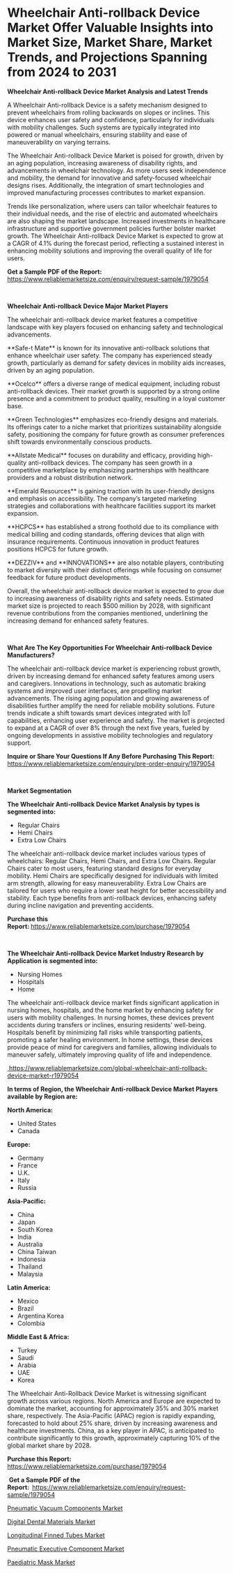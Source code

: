 <p><h1>Wheelchair Anti-rollback Device Market Offer Valuable Insights into Market Size, Market Share, Market Trends, and Projections Spanning from 2024 to 2031</h1></p><p><strong>Wheelchair Anti-rollback Device Market Analysis and Latest Trends</strong></p>
<p><p>A Wheelchair Anti-rollback Device is a safety mechanism designed to prevent wheelchairs from rolling backwards on slopes or inclines. This device enhances user safety and confidence, particularly for individuals with mobility challenges. Such systems are typically integrated into powered or manual wheelchairs, ensuring stability and ease of maneuverability on varying terrains.</p><p>The Wheelchair Anti-rollback Device Market is poised for growth, driven by an aging population, increasing awareness of disability rights, and advancements in wheelchair technology. As more users seek independence and mobility, the demand for innovative and safety-focused wheelchair designs rises. Additionally, the integration of smart technologies and improved manufacturing processes contributes to market expansion.</p><p>Trends like personalization, where users can tailor wheelchair features to their individual needs, and the rise of electric and automated wheelchairs are also shaping the market landscape. Increased investments in healthcare infrastructure and supportive government policies further bolster market growth. The Wheelchair Anti-rollback Device Market is expected to grow at a CAGR of 4.1% during the forecast period, reflecting a sustained interest in enhancing mobility solutions and improving the overall quality of life for users.</p></p>
<p><strong>Get a Sample PDF of the Report:&nbsp;</strong> <a href="https://www.reliablemarketsize.com/enquiry/request-sample/1979054?utm_campaign=1103&utm_medium=2&utm_source=Github&utm_content=ia&utm_term=25102024&utm_id=wheelchair-anti-rollback-device">https://www.reliablemarketsize.com/enquiry/request-sample/1979054</a></p>
<p>&nbsp;</p>
<p><strong>Wheelchair Anti-rollback Device Major Market Players</strong></p>
<p><p>The wheelchair anti-rollback device market features a competitive landscape with key players focused on enhancing safety and technological advancements. </p><p>**Safe-t Mate** is known for its innovative anti-rollback solutions that enhance wheelchair user safety. The company has experienced steady growth, particularly as demand for safety devices in mobility aids increases, driven by an aging population. </p><p>**Ocelco** offers a diverse range of medical equipment, including robust anti-rollback devices. Their market growth is supported by a strong online presence and a commitment to product quality, resulting in a loyal customer base. </p><p>**Green Technologies** emphasizes eco-friendly designs and materials. Its offerings cater to a niche market that prioritizes sustainability alongside safety, positioning the company for future growth as consumer preferences shift towards environmentally conscious products.</p><p>**Allstate Medical** focuses on durability and efficacy, providing high-quality anti-rollback devices. The company has seen growth in a competitive marketplace by emphasizing partnerships with healthcare providers and a robust distribution network.</p><p>**Emerald Resources** is gaining traction with its user-friendly designs and emphasis on accessibility. The company’s targeted marketing strategies and collaborations with healthcare facilities support its market expansion.</p><p>**HCPCS** has established a strong foothold due to its compliance with medical billing and coding standards, offering devices that align with insurance requirements. Continuous innovation in product features positions HCPCS for future growth.</p><p>**DEZZIV** and **INNOVATIONS** are also notable players, contributing to market diversity with their distinct offerings while focusing on consumer feedback for future product developments.</p><p>Overall, the wheelchair anti-rollback device market is expected to grow due to increasing awareness of disability rights and safety needs. Estimated market size is projected to reach $500 million by 2028, with significant revenue contributions from the companies mentioned, underlining the increasing demand for enhanced safety features.</p></p>
<p>&nbsp;</p>
<p><strong>What Are The Key Opportunities For Wheelchair Anti-rollback Device Manufacturers?</strong></p>
<p><p>The wheelchair anti-rollback device market is experiencing robust growth, driven by increasing demand for enhanced safety features among users and caregivers. Innovations in technology, such as automatic braking systems and improved user interfaces, are propelling market advancements. The rising aging population and growing awareness of disabilities further amplify the need for reliable mobility solutions. Future trends indicate a shift towards smart devices integrated with IoT capabilities, enhancing user experience and safety. The market is projected to expand at a CAGR of over 8% through the next five years, fueled by ongoing developments in assistive mobility technologies and regulatory support.</p></p>
<p><strong>Inquire or Share Your Questions If Any Before Purchasing This Report:</strong> <a href="https://www.reliablemarketsize.com/enquiry/pre-order-enquiry/1979054?utm_campaign=1103&utm_medium=2&utm_source=Github&utm_content=ia&utm_term=25102024&utm_id=wheelchair-anti-rollback-device">https://www.reliablemarketsize.com/enquiry/pre-order-enquiry/1979054</a></p>
<p>&nbsp;</p>
<p><strong>Market Segmentation</strong></p>
<p><strong>The Wheelchair Anti-rollback Device Market Analysis by types is segmented into:</strong></p>
<p><ul><li>Regular Chairs</li><li>Hemi Chairs</li><li>Extra Low Chairs</li></ul></p>
<p><p>The wheelchair anti-rollback device market includes various types of wheelchairs: Regular Chairs, Hemi Chairs, and Extra Low Chairs. Regular Chairs cater to most users, featuring standard designs for everyday mobility. Hemi Chairs are specifically designed for individuals with limited arm strength, allowing for easy maneuverability. Extra Low Chairs are tailored for users who require a lower seat height for better accessibility and stability. Each type benefits from anti-rollback devices, enhancing safety during incline navigation and preventing accidents.</p></p>
<p><strong>Purchase this Report:&nbsp;</strong><a href="https://www.reliablemarketsize.com/purchase/1979054?utm_campaign=1103&utm_medium=2&utm_source=Github&utm_content=ia&utm_term=25102024&utm_id=wheelchair-anti-rollback-device">https://www.reliablemarketsize.com/purchase/1979054</a></p>
<p>&nbsp;</p>
<p><strong>The Wheelchair Anti-rollback Device Market Industry Research by Application is segmented into:</strong></p>
<p><ul><li>Nursing Homes</li><li>Hospitals</li><li>Home</li></ul></p>
<p><p>The wheelchair anti-rollback device market finds significant application in nursing homes, hospitals, and the home market by enhancing safety for users with mobility challenges. In nursing homes, these devices prevent accidents during transfers or inclines, ensuring residents' well-being. Hospitals benefit by minimizing fall risks while transporting patients, promoting a safer healing environment. In home settings, these devices provide peace of mind for caregivers and families, allowing individuals to maneuver safely, ultimately improving quality of life and independence.</p></p>
<p><a href="https://www.reliablemarketsize.com/global-wheelchair-anti-rollback-device-market-r1979054?utm_campaign=1103&utm_medium=2&utm_source=Github&utm_content=ia&utm_term=25102024&utm_id=wheelchair-anti-rollback-device">&nbsp;https://www.reliablemarketsize.com/global-wheelchair-anti-rollback-device-market-r1979054</a></p>
<p><strong>In terms of Region, the Wheelchair Anti-rollback Device Market Players available by Region are:</strong></p>
<p>
    <p> <strong> North America: </strong>
        <ul>
            <li>United States</li>
            <li>Canada</li>
        </ul>
        </p> 
    <p> <strong> Europe: </strong>
        <ul>
            <li>Germany</li>
            <li>France</li>
            <li>U.K.</li>
            <li>Italy</li>
            <li>Russia</li>
        </ul>
        </p> 
    <p> <strong> Asia-Pacific: </strong>
        <ul>
            <li>China</li>
            <li>Japan</li>
            <li>South Korea</li>
            <li>India</li>
            <li>Australia</li>
            <li>China Taiwan</li>
            <li>Indonesia</li>
            <li>Thailand</li>
            <li>Malaysia</li>
        </ul>
        </p> 
    <p> <strong> Latin America: </strong>
        <ul>
            <li>Mexico</li>
            <li>Brazil</li>
            <li>Argentina Korea</li>
            <li>Colombia</li>
        </ul>
        </p> 
    <p> <strong> Middle East & Africa: </strong>
        <ul>
            <li>Turkey</li>
            <li>Saudi</li>
            <li>Arabia</li>
            <li>UAE</li>
            <li>Korea</li>
        </ul>
    </p>
    </p>
<p><p>The Wheelchair Anti-Rollback Device Market is witnessing significant growth across various regions. North America and Europe are expected to dominate the market, accounting for approximately 35% and 30% market share, respectively. The Asia-Pacific (APAC) region is rapidly expanding, forecasted to hold about 25% share, driven by increasing awareness and healthcare investments. China, as a key player in APAC, is anticipated to contribute significantly to this growth, approximately capturing 10% of the global market share by 2028.</p></p>
<p><strong>Purchase this Report: </strong><a href="https://www.reliablemarketsize.com/purchase/1979054?utm_campaign=1103&utm_medium=2&utm_source=Github&utm_content=ia&utm_term=25102024&utm_id=wheelchair-anti-rollback-device">https://www.reliablemarketsize.com/purchase/1979054</a></p>
<p>&nbsp;<strong>Get a Sample PDF of the Report:&nbsp;&nbsp;</strong><a href="https://www.reliablemarketsize.com/enquiry/request-sample/1979054?utm_campaign=1103&utm_medium=2&utm_source=Github&utm_content=ia&utm_term=25102024&utm_id=wheelchair-anti-rollback-device">https://www.reliablemarketsize.com/enquiry/request-sample/1979054</a></p>
<p><strong></strong></p>
<p><p><a href="https://github.com/chr1i1herth/Market-Research-Report-List-1/blob/main/pneumatic-vacuum-components-market.md?utm_campaign=1103&utm_medium=2&utm_source=Github&utm_content=ia&utm_term=25102024&utm_id=wheelchair-anti-rollback-device">Pneumatic Vacuum Components Market</a></p><p><a href="https://www.linkedin.com/pulse/digital-dental-materials-market-revolution-size-share-emerging-ije0e?utm_campaign=1103&utm_medium=2&utm_source=Github&utm_content=ia&utm_term=25102024&utm_id=wheelchair-anti-rollback-device">Digital Dental Materials Market</a></p><p><a href="https://issuu.com/reportprime-2/docs/longitudinal-finned-tubes-market-si_2f250a50f82096?utm_campaign=1103&utm_medium=2&utm_source=Github&utm_content=ia&utm_term=25102024&utm_id=wheelchair-anti-rollback-device">Longitudinal Finned Tubes Market</a></p><p><a href="https://github.com/gareyratsepny/Market-Research-Report-List-1/blob/main/pneumatic-executive-component-market.md?utm_campaign=1103&utm_medium=2&utm_source=Github&utm_content=ia&utm_term=25102024&utm_id=wheelchair-anti-rollback-device">Pneumatic Executive Component Market</a></p><p><a href="https://www.linkedin.com/pulse/paediatric-mask-market-growth-outlook-from-2024-2031-projecting-yfgpe?utm_campaign=1103&utm_medium=2&utm_source=Github&utm_content=ia&utm_term=25102024&utm_id=wheelchair-anti-rollback-device">Paediatric Mask Market</a></p></p>